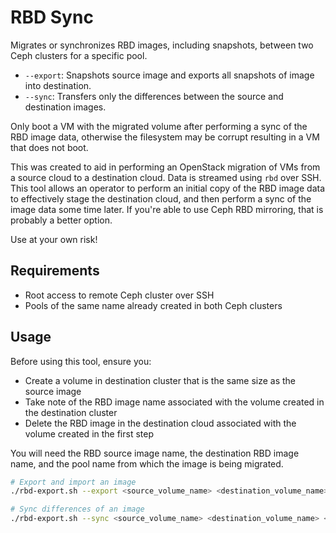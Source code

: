 # RBD Sync
Migrates or synchronizes RBD images, including snapshots, between two Ceph clusters for a specific pool.
- `--export`: Snapshots source image and exports all snapshots of image into destination.
- `--sync`: Transfers only the differences between the source and destination images.

Only boot a VM with the migrated volume after performing a sync of the RBD image data, otherwise the filesystem may be corrupt resulting in a VM that does not boot.

This was created to aid in performing an OpenStack migration of VMs from a source cloud to a destination cloud. Data is streamed using `rbd` over SSH. This tool allows an operator to perform an initial copy of the RBD image data to effectively stage the destination cloud, and then perform a sync of the image data some time later. If you're able to use Ceph RBD mirroring, that is probably a better option.
 
Use at your own risk!

## Requirements
- Root access to remote Ceph cluster over SSH
- Pools of the same name already created in both Ceph clusters

## Usage
Before using this tool, ensure you:
- Create a volume in destination cluster that is the same size as the source image
- Take note of the RBD image name associated with the volume created in the destination cluster
- Delete the RBD image in the destination cloud associated with the volume created in the first step

You will need the RBD source image name, the destination RBD image name, and the pool name from which the image is being migrated.

```sh
# Export and import an image
./rbd-export.sh --export <source_volume_name> <destination_volume_name> <pool> <remote_host>

# Sync differences of an image
./rbd-export.sh --sync <source_volume_name> <destination_volume_name> <pool> <remote_host>
```
